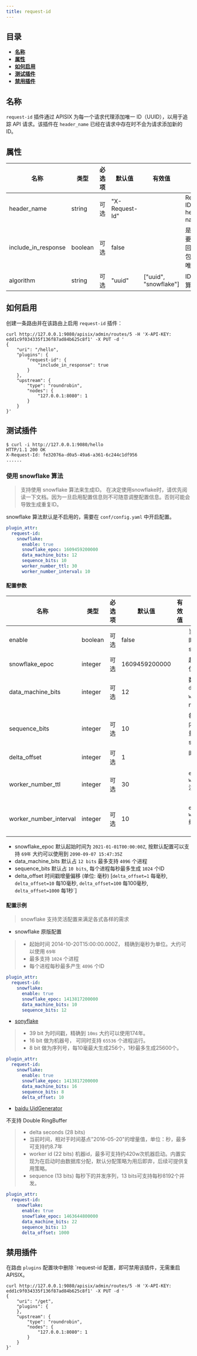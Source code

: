 ```yaml
---
title: request-id
---
```


<!--
#
# Licensed to the Apache Software Foundation (ASF) under one or more
# contributor license agreements.  See the NOTICE file distributed with
# this work for additional information regarding copyright ownership.
# The ASF licenses this file to You under the Apache License, Version 2.0
# (the "License"); you may not use this file except in compliance with
# the License.  You may obtain a copy of the License at
#
#     http://www.apache.org/licenses/LICENSE-2.0
#
# Unless required by applicable law or agreed to in writing, software
# distributed under the License is distributed on an "AS IS" BASIS,
# WITHOUT WARRANTIES OR CONDITIONS OF ANY KIND, either express or implied.
# See the License for the specific language governing permissions and
# limitations under the License.
#
-->

## 目录

- [**名称**](#名称)
- [**属性**](#属性)
- [**如何启用**](#如何启用)
- [**测试插件**](#测试插件)
- [**禁用插件**](#禁用插件)

## 名称

`request-id` 插件通过 APISIX 为每一个请求代理添加唯一 ID（UUID），以用于追踪 API 请求。该插件在 `header_name` 已经在请求中存在时不会为请求添加新的 ID。

## 属性

| 名称                | 类型    | 必选项   | 默认值         | 有效值 | 描述                           |
| ------------------- | ------- | -------- | -------------- | ------ | ------------------------------ |
| header_name         | string  | 可选 | "X-Request-Id" |                       | Request ID header name         |
| include_in_response | boolean | 可选 | false          |                       | 是否需要在返回头中包含该唯一ID |
| algorithm           | string  | 可选 | "uuid"         | ["uuid", "snowflake"] | ID 生成算法 |

## 如何启用

创建一条路由并在该路由上启用 `request-id` 插件：

```shell
curl http://127.0.0.1:9080/apisix/admin/routes/5 -H 'X-API-KEY: edd1c9f034335f136f87ad84b625c8f1' -X PUT -d '
{
    "uri": "/hello",
    "plugins": {
        "request-id": {
            "include_in_response": true
        }
    },
    "upstream": {
        "type": "roundrobin",
        "nodes": {
            "127.0.0.1:8080": 1
        }
    }
}'
```

## 测试插件

```shell
$ curl -i http://127.0.0.1:9080/hello
HTTP/1.1 200 OK
X-Request-Id: fe32076a-d0a5-49a6-a361-6c244c1df956
......
```


### 使用 snowflake 算法

> 支持使用 snowflake 算法来生成ID。
> 在决定使用snowflake时，请优先阅读一下文档。因为一旦启用配置信息则不可随意调整配置信息。否则可能会导致生成重复ID。

snowflake 算法默认是不启用的，需要在 `conf/config.yaml` 中开启配置。

```yaml
plugin_attr:
  request-id:
    snowflake:
      enable: true
      snowflake_epoc: 1609459200000
      data_machine_bits: 12
      sequence_bits: 10
      worker_number_ttl: 30
      worker_number_interval: 10
```
#### 配置参数

| 名称                | 类型    | 必选项   | 默认值         | 有效值 | 描述                           |
| ------------------- | ------- | -------- | -------------- | ------ | ------------------------------ |
| enable                     | boolean  | 可选 | false          |  | 当设置为true时， 启用snowflake算法。      |
| snowflake_epoc             | integer  | 可选 | 1609459200000  |  | 起始时间戳（单位： 毫秒）       |
| data_machine_bits          | integer  | 可选 | 12             |  | 数据机器位`datacenterId` + `workerId`（1 << node_id_bits） |
| sequence_bits              | integer  | 可选 | 10             |  | 每个节点每毫秒内最多产生ID数量 （1 << sequence_bits） |
| delta_offset               | integer  | 可选 | 1              |  | 时间戳增量偏移（单位： 毫秒） |
| worker_number_ttl          | integer  | 可选 | 30             |  | `etcd` 中 `worker_number` 注册有效时间（单位： 秒）|
| worker_number_interval     | integer  | 可选 | 10             |  | `etcd` 中 `worker_number` 续约间隔时间（单位： 秒）|

- snowflake_epoc 默认起始时间为 `2021-01-01T00:00:00Z`, 按默认配置可以支持 `69年` 大约可以使用到 `2090-09-07 15:47:35Z`
- data_machine_bits 默认占 `12 bits` 最多支持 `4096` 个进程
- sequence_bits 默认占 `10 bits`, 每个进程每秒最多生成 `1024` 个ID
- delta_offset 时间戳增量偏移 (单位: 毫秒) [`delta_offset=1` 每毫秒, `delta_offset=10` 每10毫秒, `delta_offset=100` 每100毫秒, `delta_offset=1000` 每1秒`]

#### 配置示例

> snowflake 支持灵活配置来满足各式各样的需求

- snowflake 原版配置

> - 起始时间 2014-10-20T15:00:00.000Z， 精确到毫秒为单位。大约可以使用 `69年`
> - 最多支持 `1024` 个进程
> - 每个进程每秒最多产生 `4096` 个ID

```yaml
plugin_attr:
  request-id:
    snowflake:
      enable: true
      snowflake_epoc: 1413817200000
      data_machine_bits: 10
      sequence_bits: 12
```

- [sonyflake](https://github.com/sony/sonyflake)

> - 39 bit 为时间戳，精确到 `10ms` 大约可以使用174年。
> - 16 bit 做为机器号， 可同时支持 `65536` 个进程运行。
> - 8 bit 做为序列号，每10毫最大生成256个，1秒最多生成25600个。

```yaml
plugin_attr:
  request-id:
    snowflake:
      enable: true
      snowflake_epoc: 1413817200000
      data_machine_bits: 16
      sequence_bits: 8
      delta_offset: 10
```

- [baidu UidGenerator](https://github.com/baidu/uid-generator)

不支持 Double RingBuffer

> - delta seconds (28 bits)
> - 当前时间，相对于时间基点"2016-05-20"的增量值，单位：秒，最多可支持约8.7年
> - worker id (22 bits) 机器id，最多可支持约420w次机器启动。内置实现为在启动时由数据库分配，默认分配策略为用后即弃，后续可提供复用策略。
> - sequence (13 bits) 每秒下的并发序列，13 bits可支持每秒8192个并发。

```yaml
plugin_attr:
  request-id:
    snowflake:
      enable: true
      snowflake_epoc: 1463644800000
      data_machine_bits: 22
      sequence_bits: 13
      delta_offset: 1000
```

## 禁用插件

在路由 `plugins` 配置块中删除 `request-id 配置，即可禁用该插件，无需重启 APISIX。

```shell
curl http://127.0.0.1:9080/apisix/admin/routes/5 -H 'X-API-KEY: edd1c9f034335f136f87ad84b625c8f1' -X PUT -d '
{
    "uri": "/get",
    "plugins": {
    },
    "upstream": {
        "type": "roundrobin",
        "nodes": {
            "127.0.0.1:8080": 1
        }
    }
}'
```

